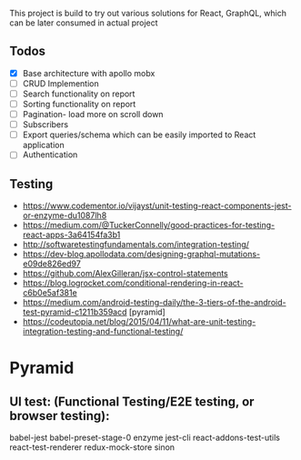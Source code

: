 This project is build to try out various solutions for React, GraphQL, which can be later consumed in actual project

## Todos

- [x] Base architecture with apollo mobx
- [ ] CRUD Implemention
- [ ] Search functionality on report
- [ ] Sorting functionality on report
- [ ] Pagination- load more on scroll down
- [ ] Subscribers
- [ ] Export queries/schema which can be easily imported to React application
- [ ] Authentication

## Testing

- https://www.codementor.io/vijayst/unit-testing-react-components-jest-or-enzyme-du1087lh8
- https://medium.com/@TuckerConnelly/good-practices-for-testing-react-apps-3a64154fa3b1
- http://softwaretestingfundamentals.com/integration-testing/
- https://dev-blog.apollodata.com/designing-graphql-mutations-e09de826ed97
- https://github.com/AlexGilleran/jsx-control-statements
- https://blog.logrocket.com/conditional-rendering-in-react-c6b0e5af381e
- https://medium.com/android-testing-daily/the-3-tiers-of-the-android-test-pyramid-c1211b359acd [pyramid]
- https://codeutopia.net/blog/2015/04/11/what-are-unit-testing-integration-testing-and-functional-testing/

Pyramid
=====================

UI test: (Functional Testing/E2E testing, or browser testing): 
--------------------
babel-jest babel-preset-stage-0 enzyme jest-cli react-addons-test-utils react-test-renderer redux-mock-store sinon

